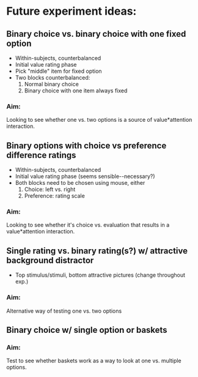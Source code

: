 # Future experiment ideas:

## Binary choice vs. binary choice with one fixed option
- Within-subjects, counterbalanced
- Initial value rating phase
- Pick "middle" item for fixed option
- Two blocks counterbalanced:
    1. Normal binary choice
    2. Binary choice with one item always fixed
### Aim:
Looking to see whether one vs. two options is a source of value*attention interaction.

## Binary options with choice vs preference difference ratings
- Within-subjects, counterbalanced
- Initial value rating phase (seems sensible--necessary?)
- Both blocks need to be chosen using mouse, either
    1. Choice: left vs. right
    2. Preference: rating scale
### Aim:
Looking to see whether it's choice vs. evaluation that results in a value*attention interaction.

## Single rating vs. binary rating(s?) w/ attractive background distractor
- Top stimulus/stimuli, bottom attractive pictures (change throughout exp.)
### Aim:
Alternative way of testing one vs. two options

## Binary choice w/ single option or baskets
### Aim:
Test to see whether baskets work as a way to look at one vs. multiple options.
